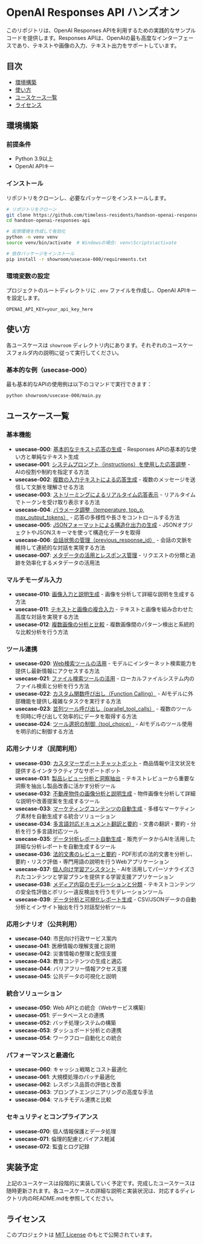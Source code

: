 # OpenAI Responses API ハンズオン

このリポジトリは、OpenAI Responses APIを利用するための実践的なサンプルコードを提供します。Responses APIは、OpenAIの最も高度なインターフェースであり、テキストや画像の入力、テキスト出力をサポートしています。

## 目次

- [環境構築](#環境構築)
- [使い方](#使い方)
- [ユースケース一覧](#ユースケース一覧)
- [ライセンス](#ライセンス)

## 環境構築

### 前提条件

- Python 3.9以上
- OpenAI APIキー

### インストール

リポジトリをクローンし、必要なパッケージをインストールします。

```bash
# リポジトリをクローン
git clone https://github.com/timeless-residents/handson-openai-responses-api.git
cd handson-openai-responses-api

# 仮想環境を作成して有効化
python -m venv venv
source venv/bin/activate  # Windowsの場合: venv\Scripts\activate

# 依存パッケージをインストール
pip install -r showroom/usecase-000/requirements.txt
```

### 環境変数の設定

プロジェクトのルートディレクトリに `.env` ファイルを作成し、OpenAI APIキーを設定します。

```
OPENAI_API_KEY=your_api_key_here
```

## 使い方

各ユースケースは `showroom` ディレクトリ内にあります。それぞれのユースケースフォルダ内の説明に従って実行してください。

### 基本的な例（usecase-000）

最も基本的なAPIの使用例は以下のコマンドで実行できます：

```bash
python showroom/usecase-000/main.py
```

## ユースケース一覧

### 基本機能

- **usecase-000**: [基本的なテキスト応答の生成](showroom/usecase-000/README.md) - Responses APIの基本的な使い方と単純なテキスト生成
- **usecase-001**: [システムプロンプト（instructions）を使用した応答調整](showroom/usecase-001/README.md) - AIの役割や制約を指定する方法
- **usecase-002**: [複数の入力テキストによる応答生成](showroom/usecase-002/README.md) - 複数のメッセージを送信して文脈を理解させる方法
- **usecase-003**: [ストリーミングによるリアルタイム応答表示](showroom/usecase-003/README.md) - リアルタイムでトークンを受け取り表示する方法
- **usecase-004**: [パラメータ調整（temperature, top_p, max_output_tokens）](showroom/usecase-004/README.md) - 応答の多様性や長さをコントロールする方法
- **usecase-005**: [JSONフォーマットによる構造化出力の生成](showroom/usecase-005/README.md) - JSONオブジェクトやJSONスキーマを使って構造化データを取得
- **usecase-006**: [会話状態の管理（previous_response_id）](showroom/usecase-006/README.md) - 会話の文脈を維持して連続的な対話を実現する方法
- **usecase-007**: [メタデータの活用とレスポンス管理](showroom/usecase-007/README.md) - リクエストの分類と追跡を効率化するメタデータの活用法

### マルチモーダル入力

- **usecase-010**: [画像入力と説明生成](showroom/usecase-010/README.md) - 画像を分析して詳細な説明を生成する方法
- **usecase-011**: [テキストと画像の複合入力](showroom/usecase-011/README.md) - テキストと画像を組み合わせた高度な対話を実現する方法
- **usecase-012**: [複数画像の分析と比較](showroom/usecase-012/README.md) - 複数画像間のパターン検出と系統的な比較分析を行う方法

### ツール連携

- **usecase-020**: [Web検索ツールの活用](showroom/usecase-020/README.md) - モデルにインターネット検索能力を提供し最新情報にアクセスする方法
- **usecase-021**: [ファイル検索ツールの活用](showroom/usecase-021/README.md) - ローカルファイルシステム内のファイル検索と分析を行う方法
- **usecase-022**: [カスタム関数呼び出し（Function Calling）](showroom/usecase-022/README.md) - AIモデルに外部機能を提供し複雑なタスクを実行する方法
- **usecase-023**: [並列ツール呼び出し（parallel_tool_calls）](showroom/usecase-023/README.md) - 複数のツールを同時に呼び出して効率的にデータを取得する方法
- **usecase-024**: [ツール選択の制御（tool_choice）](showroom/usecase-024/README.md) - AIモデルのツール使用を明示的に制御する方法

### 応用シナリオ（民間利用）

- **usecase-030**: [カスタマーサポートチャットボット](showroom/usecase-030/README.md) - 商品情報や注文状況を提供するインタラクティブなサポートボット
- **usecase-031**: [製品レビュー分析と洞察抽出](showroom/usecase-031/README.md) - テキストレビューから重要な洞察を抽出し製品改善に活かす分析ツール
- **usecase-032**: [不動産物件の画像分析と説明生成](showroom/usecase-032/README.md) - 物件画像を分析して詳細な説明や改善提案を生成するツール
- **usecase-033**: [マーケティングコンテンツの自動生成](showroom/usecase-033/README.md) - 多様なマーケティング素材を自動生成する統合ソリューション
- **usecase-034**: [多言語対応ドキュメント翻訳と要約](showroom/usecase-034/README.md) - 文書の翻訳・要約・分析を行う多言語対応ツール
- **usecase-035**: [データ分析レポート自動生成](showroom/usecase-035/README.md) - 販売データからAIを活用した詳細な分析レポートを自動生成するツール
- **usecase-036**: [法的文書のレビューと要約](showroom/usecase-036/README.md) - PDF形式の法的文書を分析し、要約・リスク評価・専門用語の説明を行うWebアプリケーション
- **usecase-037**: [個人向け学習アシスタント](showroom/usecase-037/README.md) - AIを活用してパーソナライズされたコンテンツと学習プランを提供する学習支援アプリケーション
- **usecase-038**: [メディア内容のモデレーションと分類](showroom/usecase-038/README.md) - テキストコンテンツの安全性評価とポリシー違反検出を行うモデレーションツール
- **usecase-039**: [データ分析と可視化レポート生成](showroom/usecase-039/README.md) - CSV/JSONデータの自動分析とインサイト抽出を行う対話型分析ツール

### 応用シナリオ（公共利用）

- **usecase-040**: 市民向け行政サービス案内
- **usecase-041**: 医療情報の理解支援と説明
- **usecase-042**: 災害情報の整理と配信支援
- **usecase-043**: 教育コンテンツの生成と適応
- **usecase-044**: バリアフリー情報アクセス支援
- **usecase-045**: 公共データの可視化と説明

### 統合ソリューション

- **usecase-050**: Web APIとの統合（Webサービス構築）
- **usecase-051**: データベースとの連携
- **usecase-052**: バッチ処理システムの構築
- **usecase-053**: ダッシュボード分析との連携
- **usecase-054**: ワークフロー自動化との統合

### パフォーマンスと最適化

- **usecase-060**: キャッシュ戦略とコスト最適化
- **usecase-061**: 大規模処理のバッチ最適化
- **usecase-062**: レスポンス品質の評価と改善
- **usecase-063**: プロンプトエンジニアリングの高度な手法
- **usecase-064**: マルチモデル連携と比較

### セキュリティとコンプライアンス

- **usecase-070**: 個人情報保護とデータ処理
- **usecase-071**: 倫理的配慮とバイアス軽減
- **usecase-072**: 監査とログ記録

## 実装予定

上記のユースケースは段階的に実装していく予定です。完成したユースケースは随時更新されます。各ユースケースの詳細な説明と実装状況は、対応するディレクトリ内のREADME.mdを参照してください。

## ライセンス

このプロジェクトは [MIT License](LICENSE) のもとで公開されています。